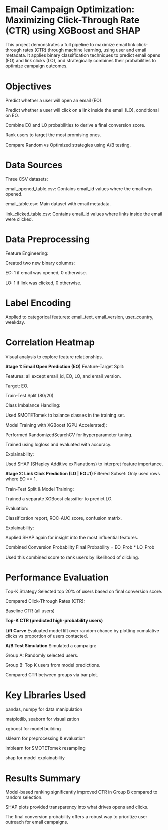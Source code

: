 # **Email Campaign Optimization: Maximizing Click-Through Rate (CTR) using XGBoost and SHAP**
This project demonstrates a full pipeline to maximize email link click-through rates (CTR) through machine learning, using user and email metadata. It applies binary classification techniques to predict email opens (EO) and link clicks (LO), and strategically combines their probabilities to optimize campaign outcomes.

# **Objectives**
Predict whether a user will open an email (EO).

Predict whether a user will click on a link inside the email (LO), conditional on EO.

Combine EO and LO probabilities to derive a final conversion score.

Rank users to target the most promising ones.

Compare Random vs Optimized strategies using A/B testing.

# **Data Sources**
Three CSV datasets:

email_opened_table.csv: Contains email_id values where the email was opened.

email_table.csv: Main dataset with email metadata.

link_clicked_table.csv: Contains email_id values where links inside the email were clicked.

  # **Data Preprocessing**
Feature Engineering:

Created two new binary columns:

EO: 1 if email was opened, 0 otherwise.

LO: 1 if link was clicked, 0 otherwise.

  # **Label Encoding**

Applied to categorical features: email_text, email_version, user_country, weekday.

  # **Correlation Heatmap**

Visual analysis to explore feature relationships.

**Stage 1: Email Open Prediction (EO)**
Feature-Target Split:

Features: all except email_id, EO, LO, and email_version.

Target: EO.

Train-Test Split (80/20)

Class Imbalance Handling:

Used SMOTETomek to balance classes in the training set.

Model Training with XGBoost (GPU Accelerated):

Performed RandomizedSearchCV for hyperparameter tuning.

Trained using logloss and evaluated with accuracy.

Explainability:

Used SHAP (SHapley Additive exPlanations) to interpret feature importance.

**Stage 2: Link Click Prediction (LO | EO=1)**
Filtered Subset: Only used rows where EO == 1.

Train-Test Split & Model Training:

Trained a separate XGBoost classifier to predict LO.

Evaluation:

Classification report, ROC-AUC score, confusion matrix.

Explainability:

Applied SHAP again for insight into the most influential features.

Combined Conversion Probability
Final Probability = EO_Prob * LO_Prob

Used this combined score to rank users by likelihood of clicking.

# **Performance Evaluation**
Top-K Strategy
Selected top 20% of users based on final conversion score.

Compared Click-Through Rates (CTR):

Baseline CTR (all users)

**Top-K CTR (predicted high-probability users)**

**Lift Curve**
Evaluated model lift over random chance by plotting cumulative clicks vs proportion of users contacted.

**A/B Test Simulation**
Simulated a campaign:

Group A: Randomly selected users.

Group B: Top K users from model predictions.

Compared CTR between groups via bar plot.

# **Key Libraries Used**
pandas, numpy for data manipulation

matplotlib, seaborn for visualization

xgboost for model building

sklearn for preprocessing & evaluation

imblearn for SMOTETomek resampling

shap for model explainability

# **Results Summary**
Model-based ranking significantly improved CTR in Group B compared to random selection.

SHAP plots provided transparency into what drives opens and clicks.

The final conversion probability offers a robust way to prioritize user outreach for email campaigns.
